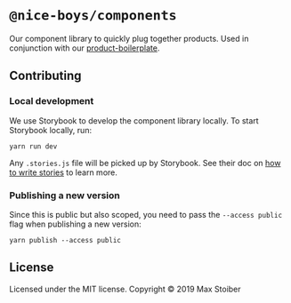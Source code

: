 # `@nice-boys/components`

Our component library to quickly plug together products. Used in conjunction with our [product-boilerplate](https://github.com/nice-boys/product-boilerplate).

## Contributing

### Local development

We use Storybook to develop the component library locally. To start Storybook locally, run:

```
yarn run dev
```

Any `.stories.js` file will be picked up by Storybook. See their doc on [how to write stories](https://storybook.js.org/docs/basics/writing-stories/) to learn more.

### Publishing a new version

Since this is public but also scoped, you need to pass the `--access public` flag when publishing a new version:

```
yarn publish --access public
```

## License

Licensed under the MIT license. Copyright © 2019 Max Stoiber
